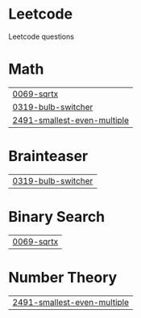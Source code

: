 # Leetcode
Leetcode questions


# Math
|  |
| ------- |
| [0069-sqrtx](https://github.com/AKSHITA-97566/Leetcode/tree/master/0069-sqrtx) |
| [0319-bulb-switcher](https://github.com/AKSHITA-97566/Leetcode/tree/master/0319-bulb-switcher) |
| [2491-smallest-even-multiple](https://github.com/AKSHITA-97566/Leetcode/tree/master/2491-smallest-even-multiple) |
# Brainteaser
|  |
| ------- |
| [0319-bulb-switcher](https://github.com/AKSHITA-97566/Leetcode/tree/master/0319-bulb-switcher) |
# Binary Search
|  |
| ------- |
| [0069-sqrtx](https://github.com/AKSHITA-97566/Leetcode/tree/master/0069-sqrtx) |
# Number Theory
|  |
| ------- |
| [2491-smallest-even-multiple](https://github.com/AKSHITA-97566/Leetcode/tree/master/2491-smallest-even-multiple) |